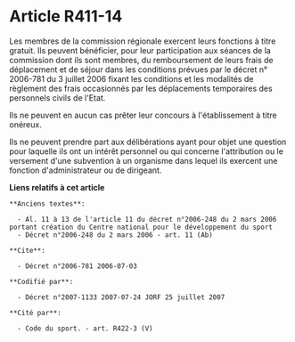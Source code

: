 # Article R411-14

Les membres de la commission régionale exercent leurs fonctions à titre gratuit. Ils peuvent bénéficier, pour leur
participation aux séances de la commission dont ils sont membres, du remboursement de leurs frais de déplacement et de séjour
dans les conditions prévues par le décret n° 2006-781 du 3 juillet 2006 fixant les conditions et les modalités de règlement
des frais occasionnés par les déplacements temporaires des personnels civils de l'Etat.

Ils ne peuvent en aucun cas prêter leur concours à l'établissement à titre onéreux.

Ils ne peuvent prendre part aux délibérations ayant pour objet une question pour laquelle ils ont un intérêt personnel ou qui
concerne l'attribution ou le versement d'une subvention à un organisme dans lequel ils exercent une fonction d'administrateur
ou de dirigeant.

**Liens relatifs à cet article**

	**Anciens textes**:

	  - Al. 11 à 13 de l'article 11 du décret n°2006-248 du 2 mars 2006 portant création du Centre national pour le développement du sport
	  - Décret n°2006-248 du 2 mars 2006 - art. 11 (Ab)

	**Cite**:

	  - Décret n°2006-781 2006-07-03

	**Codifié par**:

	  - Décret n°2007-1133 2007-07-24 JORF 25 juillet 2007

	**Cité par**:

	  - Code du sport. - art. R422-3 (V)
